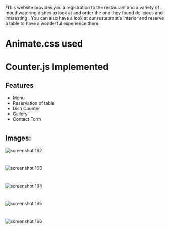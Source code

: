 /This website provides you a registration to the restaurant and a variety of mouthwatering dishes to look at and order the one they found delicious and interesting . You can also have a look at our restaurant's interior and reserve a table to have a wonderful experience there.

#
# Animate.css used
# Counter.js Implemented

## Features
* Menu
* Reservation of table 
* Dish Counter
* Gallery
* Contact Form

#
## Images:
![screenshot 162](https://user-images.githubusercontent.com/46291816/50774793-64733680-12ba-11e9-964e-f1a662b53aea.png)
#
![screenshot 163](https://user-images.githubusercontent.com/46291816/50775120-57a31280-12bb-11e9-9171-70f852e6d2c5.png)
#
![screenshot 164](https://user-images.githubusercontent.com/46291816/50775274-b5375f00-12bb-11e9-9146-519c0d6d08a3.png)
#
![screenshot 165](https://user-images.githubusercontent.com/46291816/50775286-bff1f400-12bb-11e9-9898-02450d8ce478.png)
#
![screenshot 166](https://user-images.githubusercontent.com/46291816/50775300-c8e2c580-12bb-11e9-83e2-849ae2b599b1.png)
